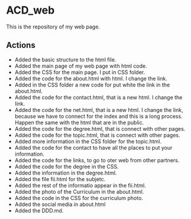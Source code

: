 # ACD_web

This is the repository of my web page.

## Actions

- Added the basic structure to the html file.
- Added the main page of my web page with html code.
- Added the CSS for the main page. I put in CSS folder.
- Added the code for the about.html with html. I change the link.
- Added in the CSS folder a new code for put white the link in the about.html.
- Added the code for the contact.html, that is a new html. I change the link.
- Added the code for the net.html, that is a new html. I change the link, because we have to connect for the index and this is a long process. Happen the same with the html that are in the public.
- Added the code for the degree.html, that is connect with other pages.
- Added the code for the topic.html, that is connect with other pages.
- Added more information in the CSS folder for the topic.html.
- Added the code for the contact to have all the places to put your information.
- Added the code for the links, to go to oter web from other partners.
- Added the code for the degree in the CSS.
- Added the information in the degree.html.
- Added the file fii.html for the subjetc.
- Added the rest of the informatio appear in the fii.html.
- Added the photo of the Curriculum in the about.html.
- Added the code in the CSS for the curriculum photo.
- Added the social media in about.html
- Added the DDD.md.